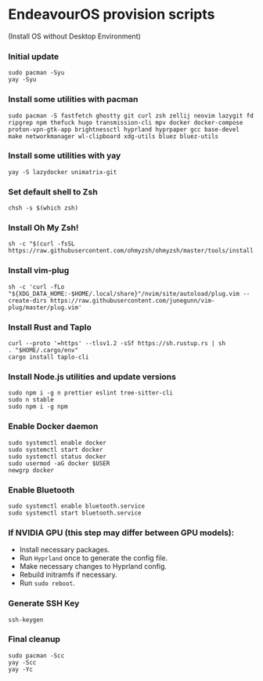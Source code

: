 # EndeavourOS provision scripts

(Install OS without Desktop Environment)

### Initial update

```
sudo pacman -Syu
yay -Syu
```

### Install some utilities with pacman

```
sudo pacman -S fastfetch ghostty git curl zsh zellij neovim lazygit fd ripgrep npm thefuck hugo transmission-cli mpv docker docker-compose proton-vpn-gtk-app brightnessctl hyprland hyprpaper gcc base-devel make networkmanager wl-clipboard xdg-utils bluez bluez-utils
```

### Install some utilities with yay

```
yay -S lazydocker unimatrix-git
```

### Set default shell to Zsh

```
chsh -s $(which zsh)
```

### Install Oh My Zsh!

```
sh -c "$(curl -fsSL https://raw.githubusercontent.com/ohmyzsh/ohmyzsh/master/tools/install.sh)"
```

### Install vim-plug

```
sh -c 'curl -fLo "${XDG_DATA_HOME:-$HOME/.local/share}"/nvim/site/autoload/plug.vim --create-dirs https://raw.githubusercontent.com/junegunn/vim-plug/master/plug.vim'
```

### Install Rust and Taplo

```
curl --proto '=https' --tlsv1.2 -sSf https://sh.rustup.rs | sh
. "$HOME/.cargo/env"
cargo install taplo-cli
```

### Install Node.js utilities and update versions

```
sudo npm i -g n prettier eslint tree-sitter-cli
sudo n stable
sudo npm i -g npm
```

### Enable Docker daemon

```
sudo systemctl enable docker
sudo systemctl start docker
sudo systemctl status docker
sudo usermod -aG docker $USER
newgrp docker
```

### Enable Bluetooth

```
sudo systemctl enable bluetooth.service
sudo systemctl start bluetooth.service
```

### **If NVIDIA GPU (this step may differ between GPU models)**:

 - Install necessary packages.
 - Run `Hyprland` once to generate the config file.
 - Make necessary changes to Hyprland config.
 - Rebuild initramfs if necessary.
 - Run `sudo reboot`.

### Generate SSH Key

```
ssh-keygen
```

### Final cleanup

```
sudo pacman -Scc
yay -Scc
yay -Yc
```
